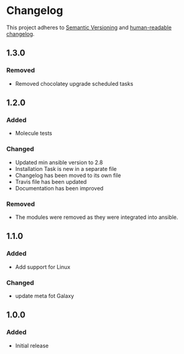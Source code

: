 # Changelog

This project adheres to [Semantic Versioning](https://semver.org/spec/v2.0.0.html)
and [human-readable changelog](https://keepachangelog.com/en/1.0.0/).

## 1.3.0

### Removed

- Removed chocolatey upgrade scheduled tasks

## 1.2.0

### Added

- Molecule tests

### Changed

- Updated min ansible version to 2.8
- Installation Task is new in a separate file
- Changelog has been moved to its own file
- Travis file has been updated
- Documentation has been improved

### Removed

- The modules were removed as they were integrated into ansible.

## 1.1.0

### Added

- Add support for Linux

### Changed

- update meta fot Galaxy

## 1.0.0

### Added

- Initial release
